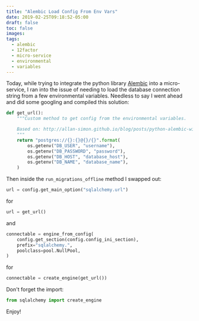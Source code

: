 ```yaml
---
title: "Alembic Load Config From Env Vars"
date: 2019-02-25T09:18:52-05:00
draft: false
toc: false
images:
tags:
  - alembic
  - 12factor
  - micro-service
  - environmental
  - variables
---
```


Today, while trying to integrate the python library [Alembic](https://pypi.org/project/alembic/) into a micro-service, I ran into the issue of needing to load the database connection string from a few environmental variables. Needless to say I went ahead and did some googling and compiled this solution:

```python
def get_url():
    """Custom method to get config from the environmental variables.

    Based on: http://allan-simon.github.io/blog/posts/python-alembic-with-environment-variables/
    """
    return "postgres://{}:{}@{}/{}".format(
        os.getenv("DB_USER", "username"),
        os.getenv("DB_PASSWORD", "password"),
        os.getenv("DB_HOST", "database_host"),
        os.getenv("DB_NAME", "database_name"),
    )
```

Then inside the `run_migrations_offline` method I swapped out:
```python
url = config.get_main_option("sqlalchemy.url")
```

for

```python
url = get_url()
```

and

```python
connectable = engine_from_config(
    config.get_section(config.config_ini_section),
    prefix="sqlalchemy.",
    poolclass=pool.NullPool,
)
```

for

```python
connectable = create_engine(get_url())
```

Don't forget the import:

```python
from sqlalchemy import create_engine
```

Enjoy!